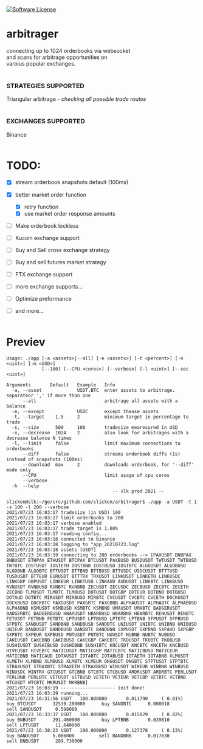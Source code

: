 [![Software License](https://img.shields.io/badge/license-MIT-brightgreen.svg?style=flat-square)](/LICENSE.md)


# arbitrager

connecting up to 1024 orderbooks via websocket<br>
and scans for arbitrage opportunities on<br>
varoius popular exchanges.
<br><br>

### STRATEGIES SUPPORTED

Triangular arbitrage - *checking all possible trade routes*
<br><br>

### EXCHANGES SUPPORTED

Binance
<br><br>


# TODO:
- [x] stream orderbook snapshots default (100ms)
- [x] better market order function
  - [x] retry function
  - [x] use market order response amounts
- [ ] Make orderbook lockless
- [ ] Kucoin exchange support
- [ ] Buy and Sell cross exchange strategy
- [ ] Buy and sell futures market strategy
- [ ] FTX exchange support
- [ ] more exchange supports...
- [ ] Optimize preformance
- [ ] and more...
<br><br>


# Previev
```
Usage: ./app [-a <assets>|--all] [-e <assets>] [-t <percent>] [-n <uint>] [-m <USD>]
             [--100] [--CPU <cores>] [--verbose] [-l <uint>] [--sec <uint>]

Arguments       Default   Example   Info
  -a, --asset             USDT,BTC  enter assets to arbitrage. separateor ',' if more than one
      --all                         arbitrage all assets with a balance
  -e, --except            USDC      except thease assets
  -t, --target    1.5     2         minimum target in percentage to trade
  -s, --size      500     100       tradesize mearesured in USD
  -n, --decrease  1024    2         also look for arbitrages with a decrease balance N times
  -l, --limit     false             limit maximum connections to orderbooks
      --diff      false             streams orderbook diffs (1s) instead of snapshots (100ms)
      --download  max     2         downloads orderbook, for '--diff' mode only
      --CPU                         limit usage of cpu cores
      --verbose
  -h  --help
                                       -- slk prod 2021 --

slicken@slk:~/go/src/github.com/slicken/arbitrager$ ./app -a USDT -t 1 -s 100 -l 200 --verbose
2021/07/23 16:03:17 tradesize (in USD) 100
2021/07/23 16:03:17 limit orderbooks to 200
2021/07/23 16:03:17 verbose enabled
2021/07/23 16:03:17 trade target is 1.00%
2021/07/23 16:03:17 reading config...
2021/07/23 16:03:18 connected to binance
2021/07/23 16:03:18 logging to "app_20210723.log"
2021/07/23 16:03:18 assets [USDT]
2021/07/23 16:03:19 connecting to 200 orderbooks --> [PAXUSDT BNBPAX BNBUSDT ETHPAX ETHUSDT BTCPAX BTCUSDT PAXBUSD BUSDUSDT TWTUSDT TWTBUSD TWTBTC IOSTUSDT IOSTETH IOSTBNB IOSTBUSD IOSTBTC ALGOUSDT ALGOBUSD ALGOBNB ALGOBTC BTTUSDT BTTBNB BTTBUSD BTTUSDC USDCUSDT BTTTUSD TUSDUSDT BTTEUR EURUSDT BTTTRX TRXUSDT LINKUSDT LINKETH LINKUSDC LINKGBP GBPUSDT LINKEUR LINKTUSD LINKAUD AUDUSDT LINKBTC LINKBUSD RVNUSDT RVNBUSD RVNBTC RVNBNB ZECUSDT ZECUSDC ZECBUSD ZECBTC ZECETH ZECBNB TLMUSDT TLMBTC TLMBUSD DOTUSDT DOTGBP DOTEUR DOTBNB DOTBUSD DOTAUD DOTBTC MIRUSDT MIRBUSD MIRBTC CVCUSDT CVCBTC CVCETH DOCKUSDT DOCKBUSD DOCKBTC PAXGUSDT PAXGBTC PAXGBNB ALPHAUSDT ALPHABTC ALPHABUSD ALPHABNB KSMUSDT KSMBUSD KSMBTC KSMBNB UMAUSDT UMABTC BADGERUSDT BADGERBTC BADGERBUSD HBARUSDT HBARBUSD HBARBNB HBARBTC RENUSDT RENBTC FETUSDT FETBNB FETBTC LPTUSDT LPTBUSD LPTBTC LPTBNB SFPUSDT SFPBUSD SFPBTC SANDUSDT SANDBNB SANDBUSD SANDBTC UNIUSDT UNIBTC UNIBNB UNIBUSD UNIEUR BANDUSDT BANDBUSD BANDBTC BANDBNB SXPUSDT SXPBNB SXPAUD SXPGBP SXPBTC SXPEUR SXPBUSD PNTUSDT PNTBTC NUUSDT NUBNB NUBTC NUBUSD CAKEUSDT CAKEBNB CAKEBUSD CAKEGBP CAKEBTC TKOUSDT TKOBTC TKOBUSD SUSHIUSDT SUSHIBUSD SUSHIBNB SUSHIBTC KNCUSDT KNCBTC KNCETH KNCBUSD HIVEUSDT HIVEBTC MATICUSDT MATICGBP MATICBTC MATICBUSD MATICEUR MATICBNB MATICAUD IOTAUSDT IOTABTC IOTABUSD IOTAETH IOTABNB XLMUSDT XLMETH XLMBNB XLMBUSD XLMBTC XLMEUR ONGUSDT ONGBTC STPTUSDT STPTBTC STRAXUSDT STRAXBTC STRAXETH STRAXBUSD WINUSDT WINEUR WINBNB WINBUSD WINUSDC WINTRX GTCUSDT GTCBNB GTCBTC GTCBUSD ARDRUSDT ARDRBTC PERLUSDT PERLBNB PERLBTC VETUSDT VETBUSD VETETH VETEUR VETGBP VETBTC VETBNB WTCUSDT WTCBTC MKRUSDT MKRBNB]
2021/07/23 16:03:19 -------------------- init done!
2021/07/23 16:03:19 running...
2021/07/23 16:31:56 USDT   100.000000       0.011790     ( 0.01%)      buy BTCUSDT      32539.280000      buy SANDBTC      0.000018         sell SANDUSDT     0.598000    
2021/07/23 16:33:37 USDT   100.000000       0.015029     ( 0.02%)      buy BNBUSDT      291.460000        buy LPTBNB       0.039810         sell LPTUSDT      11.640000   
2021/07/23 16:38:23 USDT   100.000000       0.127378     ( 0.13%)      buy BANDUSDT     5.086000         sell BANDBNB      0.017630         sell BNBUSDT      289.730000  
```

